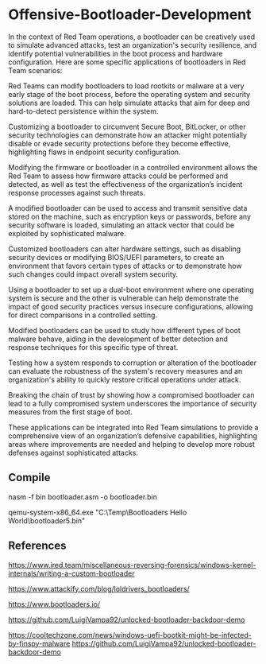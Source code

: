 # Offensive-Bootloader-Development


In the context of Red Team operations, a bootloader can be creatively used to simulate advanced attacks, test an organization's security resilience, and identify potential vulnerabilities in the boot process and hardware configuration. Here are some specific applications of bootloaders in Red Team scenarios:

Red Teams can modify bootloaders to load rootkits or malware at a very early stage of the boot process, before the operating system and security solutions are loaded. This can help simulate attacks that aim for deep and hard-to-detect persistence within the system.

Customizing a bootloader to circumvent Secure Boot, BitLocker, or other security technologies can demonstrate how an attacker might potentially disable or evade security protections before they become effective, highlighting flaws in endpoint security configuration.

Modifying the firmware or bootloader in a controlled environment allows the Red Team to assess how firmware attacks could be performed and detected, as well as test the effectiveness of the organization’s incident response processes against such threats.

A modified bootloader can be used to access and transmit sensitive data stored on the machine, such as encryption keys or passwords, before any security software is loaded, simulating an attack vector that could be exploited by sophisticated malware.

Customized bootloaders can alter hardware settings, such as disabling security devices or modifying BIOS/UEFI parameters, to create an environment that favors certain types of attacks or to demonstrate how such changes could impact overall system security.

Using a bootloader to set up a dual-boot environment where one operating system is secure and the other is vulnerable can help demonstrate the impact of good security practices versus insecure configurations, allowing for direct comparisons in a controlled setting.

Modified bootloaders can be used to study how different types of boot malware behave, aiding in the development of better detection and response techniques for this specific type of threat.

Testing how a system responds to corruption or alteration of the bootloader can evaluate the robustness of the system's recovery measures and an organization's ability to quickly restore critical operations under attack.

Breaking the chain of trust by showing how a compromised bootloader can lead to a fully compromised system underscores the importance of security measures from the first stage of boot.

These applications can be integrated into Red Team simulations to provide a comprehensive view of an organization’s defensive capabilities, highlighting areas where improvements are needed and helping to develop more robust defenses against sophisticated attacks.

## Compile

nasm -f bin bootloader.asm -o bootloader.bin

qemu-system-x86_64.exe "C:\Temp\Bootloaders Hello World\bootloader5.bin"

## References

https://www.ired.team/miscellaneous-reversing-forensics/windows-kernel-internals/writing-a-custom-bootloader

https://www.attackify.com/blog/loldrivers_bootloaders/

https://www.bootloaders.io/

https://github.com/LuigiVampa92/unlocked-bootloader-backdoor-demo

https://cooltechzone.com/news/windows-uefi-bootkit-might-be-infected-by-finspy-malware
https://github.com/LuigiVampa92/unlocked-bootloader-backdoor-demo
